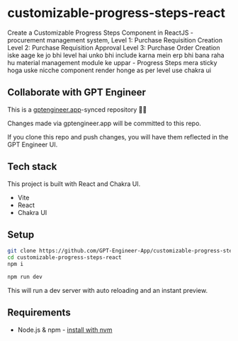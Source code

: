 # customizable-progress-steps-react

Create a Customizable Progress Steps Component in ReactJS -  procurement management system, 
Level 1: Purchase Requisition Creation
Level 2: Purchase Requisition Approval
Level 3: Purchase Order Creation iske aage ke jo bhi level hai unko bhi include karna mein erp bhi bana raha hu material management module ke uppar  -  Progress Steps  mera sticky hoga uske nicche component render honge as per level  use chakra ui 


## Collaborate with GPT Engineer

This is a [gptengineer.app](https://gptengineer.app)-synced repository 🌟🤖

Changes made via gptengineer.app will be committed to this repo.

If you clone this repo and push changes, you will have them reflected in the GPT Engineer UI.

## Tech stack

This project is built with React and Chakra UI.

- Vite
- React
- Chakra UI

## Setup

```sh
git clone https://github.com/GPT-Engineer-App/customizable-progress-steps-react.git
cd customizable-progress-steps-react
npm i
```

```sh
npm run dev
```

This will run a dev server with auto reloading and an instant preview.

## Requirements

- Node.js & npm - [install with nvm](https://github.com/nvm-sh/nvm#installing-and-updating)
